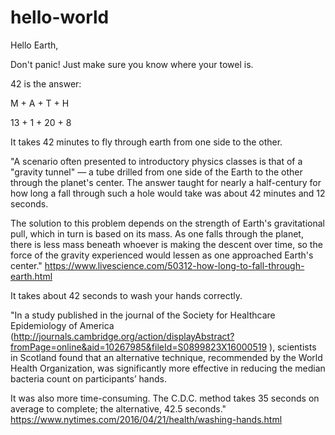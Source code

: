# hello-world

Hello Earth,

Don't panic! Just make sure you know where your towel is.

42 is the answer:

M  +  A  +  T  +  H

13 +  1  +  20 +  8
 
 
It takes 42 minutes to fly through earth from one side to the other.

"A scenario often presented to introductory physics classes is that of a "gravity tunnel" — a tube drilled from one side of the Earth to the other through the planet's center. The answer taught for nearly a half-century for how long a fall through such a hole would take was about 42 minutes and 12 seconds.

The solution to this problem depends on the strength of Earth's gravitational pull, which in turn is based on its mass. As one falls through the planet, there is less mass beneath whoever is making the descent over time, so the force of the gravity experienced would lessen as one approached Earth's center."
https://www.livescience.com/50312-how-long-to-fall-through-earth.html

 
 
It takes about 42 seconds to wash your hands correctly.

"In a study published in the journal of the Society for Healthcare Epidemiology of America (http://journals.cambridge.org/action/displayAbstract?fromPage=online&aid=10267985&fileId=S0899823X16000519 ), scientists in Scotland found that an alternative technique, recommended by the World Health Organization, was significantly more effective in reducing the median bacteria count on participants’ hands.

It was also more time-consuming. The C.D.C. method takes 35 seconds on average to complete; the alternative, 42.5 seconds."
https://www.nytimes.com/2016/04/21/health/washing-hands.html
